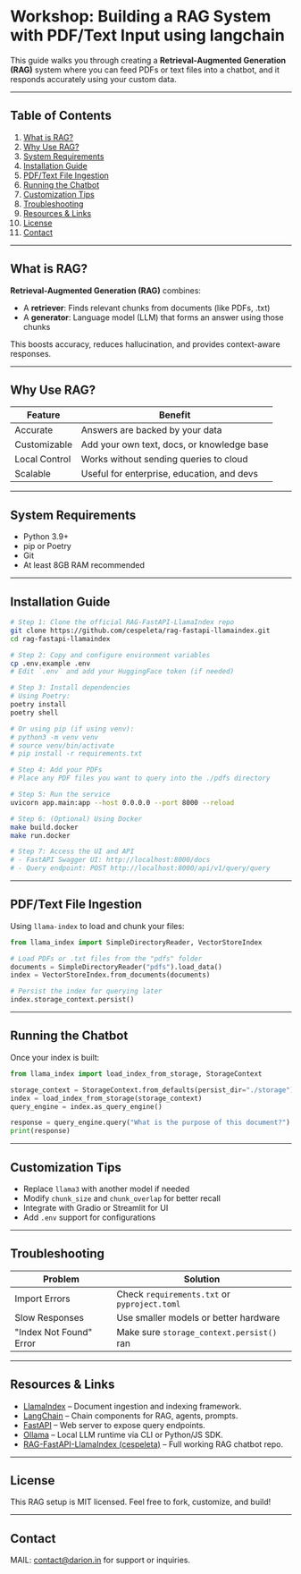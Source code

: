 # Workshop: Building a RAG System with PDF/Text Input using langchain

This guide walks you through creating a **Retrieval-Augmented Generation (RAG)** system where you can feed PDFs or text files into a chatbot, and it responds accurately using your custom data.

---

## Table of Contents

1. [What is RAG?](#what-is-rag)
2. [Why Use RAG?](#why-use-rag)
3. [System Requirements](#system-requirements)
4. [Installation Guide](#installation-guide)
5. [PDF/Text File Ingestion](#pdftext-file-ingestion)
6. [Running the Chatbot](#running-the-chatbot)
7. [Customization Tips](#customization-tips)
8. [Troubleshooting](#troubleshooting)
9. [Resources & Links](#resources--links)
10. [License](#license)
11. [Contact](#contact)

---

## What is RAG?

**Retrieval-Augmented Generation (RAG)** combines:

* A **retriever**: Finds relevant chunks from documents (like PDFs, .txt)
* A **generator**: Language model (LLM) that forms an answer using those chunks

This boosts accuracy, reduces hallucination, and provides context-aware responses.

---

## Why Use RAG?

| Feature       | Benefit                                    |
| ------------- | ------------------------------------------ |
| Accurate      | Answers are backed by your data            |
| Customizable  | Add your own text, docs, or knowledge base |
| Local Control | Works without sending queries to cloud     |
| Scalable      | Useful for enterprise, education, and devs |

---

## System Requirements

* Python 3.9+
* pip or Poetry
* Git
* At least 8GB RAM recommended

---

## Installation Guide

```bash
# Step 1: Clone the official RAG-FastAPI-LlamaIndex repo
git clone https://github.com/cespeleta/rag-fastapi-llamaindex.git
cd rag-fastapi-llamaindex

# Step 2: Copy and configure environment variables
cp .env.example .env
# Edit `.env` and add your HuggingFace token (if needed)

# Step 3: Install dependencies
# Using Poetry:
poetry install
poetry shell

# Or using pip (if using venv):
# python3 -m venv venv
# source venv/bin/activate
# pip install -r requirements.txt

# Step 4: Add your PDFs
# Place any PDF files you want to query into the ./pdfs directory

# Step 5: Run the service
uvicorn app.main:app --host 0.0.0.0 --port 8000 --reload

# Step 6: (Optional) Using Docker
make build.docker
make run.docker

# Step 7: Access the UI and API
# - FastAPI Swagger UI: http://localhost:8000/docs
# - Query endpoint: POST http://localhost:8000/api/v1/query/query
```

---

## PDF/Text File Ingestion

Using `llama-index` to load and chunk your files:

```python
from llama_index import SimpleDirectoryReader, VectorStoreIndex

# Load PDFs or .txt files from the "pdfs" folder
documents = SimpleDirectoryReader("pdfs").load_data()
index = VectorStoreIndex.from_documents(documents)

# Persist the index for querying later
index.storage_context.persist()
```

---

## Running the Chatbot

Once your index is built:

```python
from llama_index import load_index_from_storage, StorageContext

storage_context = StorageContext.from_defaults(persist_dir="./storage")
index = load_index_from_storage(storage_context)
query_engine = index.as_query_engine()

response = query_engine.query("What is the purpose of this document?")
print(response)
```

---

## Customization Tips

* Replace `llama3` with another model if needed
* Modify `chunk_size` and `chunk_overlap` for better recall
* Integrate with Gradio or Streamlit for UI
* Add `.env` support for configurations

---

## Troubleshooting

| Problem                 | Solution                                     |
| ----------------------- | -------------------------------------------- |
| Import Errors           | Check `requirements.txt` or `pyproject.toml` |
| Slow Responses          | Use smaller models or better hardware        |
| "Index Not Found" Error | Make sure `storage_context.persist()` ran    |

---

## Resources & Links

* [LlamaIndex](https://github.com/run-llama/llama_index) – Document ingestion and indexing framework.
* [LangChain](https://github.com/langchain-ai/langchain) – Chain components for RAG, agents, prompts.
* [FastAPI](https://github.com/fastapi/fastapi) – Web server to expose query endpoints.
* [Ollama](https://github.com/ollama/ollama) – Local LLM runtime via CLI or Python/JS SDK.
* [RAG-FastAPI-LlamaIndex (cespeleta)](https://github.com/cespeleta/rag-fastapi-llamaindex) – Full working RAG chatbot repo.

---

## License

This RAG setup is MIT licensed. Feel free to fork, customize, and build!

---

## Contact

MAIL: contact@darion.in for support or inquiries.
